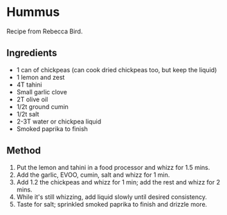 # Hummus

Recipe from Rebecca Bird.

## Ingredients

* 1 can of chickpeas (can cook dried chickpeas too, but keep the liquid)
* 1 lemon and zest
* 4T tahini
* Small garlic clove
* 2T olive oil 
* 1/2t ground cumin
* 1/2t salt
* 2-3T water or chickpea liquid
* Smoked paprika to finish

## Method

1. Put the lemon and tahini in a food processor and whizz for 1.5 mins.
2. Add the garlic, EVOO, cumin, salt and whizz for 1 min.
3. Add 1.2 the chickpeas and whizz for 1 min; add the rest and whizz for 2 mins.
4. While it's still whizzing, add liquid slowly until desired consistency.
5. Taste for salt; sprinkled smoked paprika to finish and drizzle more.
